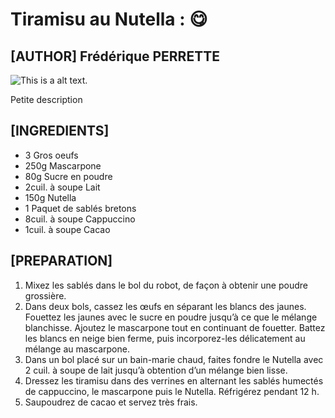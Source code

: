 # Tiramisu au Nutella : 😋

## [AUTHOR] Frédérique PERRETTE

![This is a alt text.](https://www.elle.be/fr/wp-content/uploads/2020/04/tiramisu.jpg "Miam 😋")

Petite description

## [INGREDIENTS]

* 3 Gros oeufs
* 250g Mascarpone
* 80g Sucre en poudre
* 2cuil. à soupe Lait
* 150g Nutella
* 1 Paquet de sablés bretons
* 8cuil. à soupe Cappuccino
* 1cuil. à soupe Cacao

## [PREPARATION]

1. Mixez les sablés dans le bol du robot, de façon à obtenir une poudre grossière.
2. Dans deux bols, cassez les œufs en séparant les blancs des jaunes. Fouettez les jaunes avec le sucre en poudre jusqu’à ce que le mélange blanchisse. Ajoutez le mascarpone tout en continuant de fouetter. Battez les blancs en neige bien ferme, puis incorporez-les délicatement au mélange au mascarpone.
3. Dans un bol placé sur un bain-marie chaud, faites fondre le Nutella avec 2 cuil. à soupe de lait jusqu’à obtention d’un mélange bien lisse.
4. Dressez les tiramisu dans des verrines en alternant les sablés humectés de cappuccino, le mascarpone puis le Nutella. Réfrigérez pendant 12 h.
5. Saupoudrez de cacao et servez très frais.